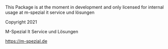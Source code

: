 This Package is at the moment in development and only 
licensed for internal usage at m-spezial it service und lösungen

Copyright 2021

M-Spezial It Service und Lösungen

https://m-spezial.de